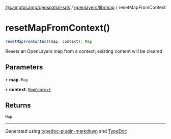 [@camptocamp/geospatial-sdk](../../../../index.md) / [openlayers/lib/map](../index.md) / resetMapFromContext

# resetMapFromContext()

```ts
resetMapFromContext(map, context): Map
```

Resets an OpenLayers map from a context; existing content will be cleared

## Parameters

• **map**: `Map`

• **context**: [`MapContext`](../../../../core/lib/model/interfaces/MapContext.md)

## Returns

`Map`

***

Generated using [typedoc-plugin-markdown](https://www.npmjs.com/package/typedoc-plugin-markdown) and [TypeDoc](https://typedoc.org/)
